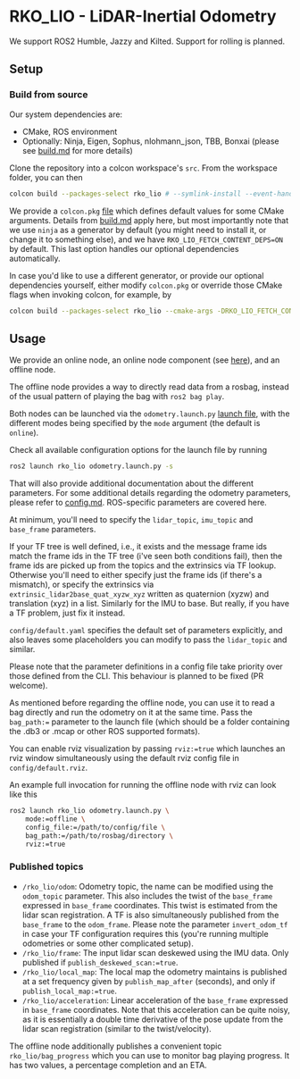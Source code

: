 # RKO_LIO - LiDAR-Inertial Odometry

We support ROS2 Humble, Jazzy and Kilted.
Support for rolling is planned.

## Setup

### Build from source

Our system dependencies are:
- CMake, ROS environment
- Optionally: Ninja, Eigen, Sophus, nlohmann_json, TBB, Bonxai (please see [build.md](../docs/build.md) for more details)

Clone the repository into a colcon workspace's `src`. From the workspace folder, you can then

```bash
colcon build --packages-select rko_lio # --symlink-install --event-handlers console_direct+
```

We provide a `colcon.pkg` [file](colcon.pkg) which defines default values for some CMake arguments. Details from [build.md](../docs/build.md) apply here, but most importantly note that we use `ninja` as a generator by default (you might need to install it, or change it to something else), and we have `RKO_LIO_FETCH_CONTENT_DEPS=ON` by default. This last option handles our optional dependencies automatically.

In case you'd like to use a different generator, or provide our optional dependencies yourself, either modify `colcon.pkg` or override those CMake flags when invoking colcon, for example, by

```bash
colcon build --packages-select rko_lio --cmake-args -DRKO_LIO_FETCH_CONTENT_DEPS=OFF # --event-handlers console_direct+
```

## Usage

We provide an online node, an online node component (see [here](rko_lio/CMakeLists.txt#L54)), and an offline node.

The offline node provides a way to directly read data from a rosbag, instead of the usual pattern of playing the bag with `ros2 bag play`.

Both nodes can be launched via the `odometry.launch.py` [launch file](launch/odometry.launch.py), with the different modes being specified by the `mode` argument (the default is `online`).

Check all available configuration options for the launch file by running

```bash
ros2 launch rko_lio odometry.launch.py -s
```

That will also provide additional documentation about the different parameters. For some additional details regarding the odometry parameters, please refer to [config.md](../docs/config.md). ROS-specific parameters are covered here.

At minimum, you'll need to specify the `lidar_topic`, `imu_topic` and `base_frame` parameters.

If your TF tree is well defined, i.e., it exists and the message frame ids match the frame ids in the TF tree (i've seen both conditions fail), then the frame ids are picked up from the topics and the extrinsics via TF lookup.
Otherwise you'll need to either specify just the frame ids (if there's a mismatch), or specify the extrinsics via `extrinsic_lidar2base_quat_xyzw_xyz` written as quaternion (xyzw) and translation (xyz) in a list.
Similarly for the IMU to base.
But really, if you have a TF problem, just fix it instead.

`config/default.yaml` specifies the default set of parameters explicitly, and also leaves some placeholders you can modify to pass the `lidar_topic` and similar.

Please note that the parameter definitions in a config file take priority over those defined from the CLI. This behaviour is planned to be fixed (PR welcome).

As mentioned before regarding the offline node, you can use it to read a bag directly and run the odometry on it at the same time. Pass the `bag_path:=` parameter to the launch file (which should be a folder containing the .db3 or .mcap or other ROS supported formats).

You can enable rviz visualization by passing `rviz:=true` which launches an rviz window simultaneously using the default rviz config file in `config/default.rviz`.

An example full invocation for running the offline node with rviz can look like this

```bash
ros2 launch rko_lio odometry.launch.py \
    mode:=offline \
    config_file:=/path/to/config/file \
    bag_path:=/path/to/rosbag/directory \
    rviz:=true
```

### Published topics

- `/rko_lio/odom`: Odometry topic, the name can be modified using the `odom_topic` parameter. This also includes the twist of the `base_frame` expressed in `base_frame` coordinates. This twist is estimated from the lidar scan registration. A TF is also simultaneously published from the `base_frame` to the `odom_frame`. Please note the parameter `invert_odom_tf` in case your TF configuration requires this (you're running multiple odometries or some other complicated setup).
- `/rko_lio/frame`: The input lidar scan deskewed using the IMU data. Only published if `publish_deskewed_scan:=true`.
- `/rko_lio/local_map`: The local map the odometry maintains is published at a set frequency given by `publish_map_after` (seconds), and only if `publish_local_map:=true`.
- `/rko_lio/acceleration`: Linear acceleration of the `base_frame` expressed in `base_frame` coordinates. Note that this acceleration can be quite noisy, as it is essentially a double time derivative of the pose update from the lidar scan registration (similar to the twist/velocity).

The offline node additionally publishes a convenient topic `rko_lio/bag_progress` which you can use to monitor bag playing progress. It has two values, a percentage completion and an ETA.
